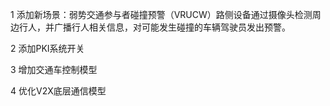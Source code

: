 1 添加新场景：弱势交通参与者碰撞预警（VRUCW）路侧设备通过摄像头检测周边行人，并广播行人相关信息，对可能发生碰撞的车辆驾驶员发出预警。

2 添加PKI系统开关

3 增加交通车控制模型

4 优化V2X底层通信模型
